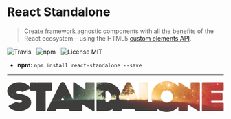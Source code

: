 # React Standalone

> Create framework agnostic components with all the benefits of the React ecosystem &ndash; using the HTML5 [custom elements API](https://www.w3.org/TR/custom-elements/).

![Travis](http://img.shields.io/travis/Wildhoney/Standalone.svg?style=flat-square)
&nbsp;
![npm](http://img.shields.io/npm/v/react-standalone.svg?style=flat-square)
&nbsp;
![License MIT](http://img.shields.io/badge/License-MIT-lightgrey.svg?style=flat-square)

* **npm:** `npm install react-standalone --save`

---

![Standalone](media/logo.png)
